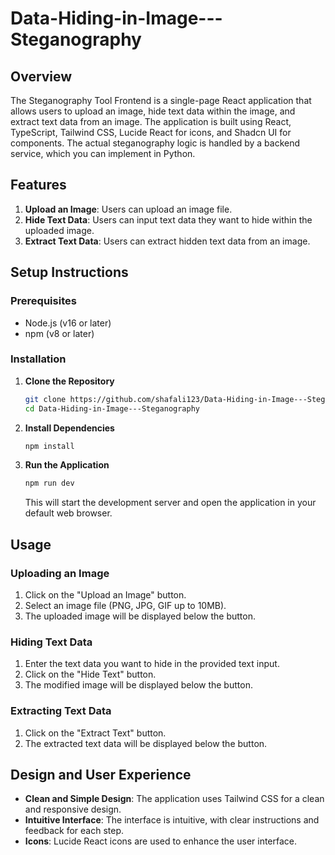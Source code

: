 # Data-Hiding-in-Image---Steganography

## Overview

The Steganography Tool Frontend is a single-page React application that allows users to upload an image, hide text data within the image, and extract text data from an image. The application is built using React, TypeScript, Tailwind CSS, Lucide React for icons, and Shadcn UI for components. The actual steganography logic is handled by a backend service, which you can implement in Python.

## Features

1. **Upload an Image**: Users can upload an image file.
2. **Hide Text Data**: Users can input text data they want to hide within the uploaded image.
3. **Extract Text Data**: Users can extract hidden text data from an image.

## Setup Instructions

### Prerequisites

- Node.js (v16 or later)
- npm (v8 or later)

### Installation

1. **Clone the Repository**

   ```bash
   git clone https://github.com/shafali123/Data-Hiding-in-Image---Steganography.git
   cd Data-Hiding-in-Image---Steganography
   ```

2. **Install Dependencies**

   ```bash
   npm install
   ```

3. **Run the Application**

   ```bash
   npm run dev
   ```

   This will start the development server and open the application in your default web browser.

## Usage

### Uploading an Image

1. Click on the "Upload an Image" button.
2. Select an image file (PNG, JPG, GIF up to 10MB).
3. The uploaded image will be displayed below the button.

### Hiding Text Data

1. Enter the text data you want to hide in the provided text input.
2. Click on the "Hide Text" button.
3. The modified image will be displayed below the button.

### Extracting Text Data

1. Click on the "Extract Text" button.
2. The extracted text data will be displayed below the button.

## Design and User Experience

- **Clean and Simple Design**: The application uses Tailwind CSS for a clean and responsive design.
- **Intuitive Interface**: The interface is intuitive, with clear instructions and feedback for each step.
- **Icons**: Lucide React icons are used to enhance the user interface.

